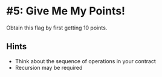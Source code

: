 # #5: Give Me My Points!

Obtain this flag by first getting 10 points.

## Hints

- Think about the sequence of operations in your contract
- Recursion may be required
